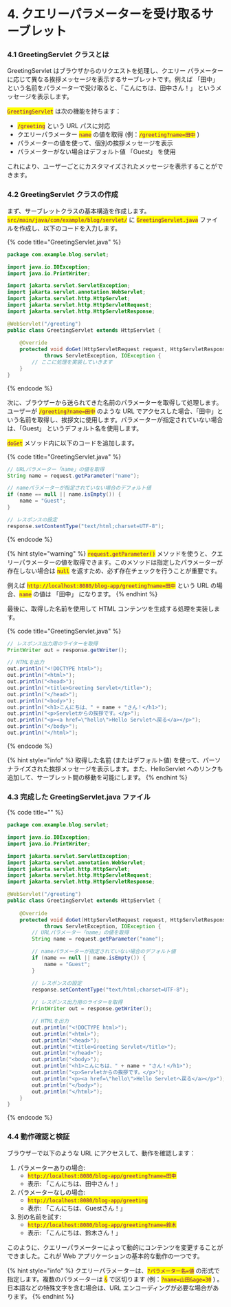 # 4. クエリーパラメーターを受け取るサーブレット

### 4.1 GreetingServlet クラスとは

GreetingServlet はブラウザからのリクエストを処理し、クエリー パラメーターに応じて異なる挨拶メッセージを表示するサーブレットです。例えば 「田中」 という名前をパラメーターで受け取ると、「こんにちは、田中さん！」 というメッセージを表示します。

<mark style="color:purple;">`GreetingServlet`</mark> は次の機能を持ちます：

* <mark style="color:purple;">`/greeting`</mark> という URL パスに対応
* クエリーパラメーター <mark style="color:purple;">`name`</mark> の値を取得 (例：<mark style="color:purple;">`/greeting?name=田中`</mark> )
* パラメーターの値を使って、個別の挨拶メッセージを表示
* パラメーターがない場合はデフォルト値 「Guest」 を使用

これにより、ユーザーごとにカスタマイズされたメッセージを表示することができます。

### 4.2 GreetingServlet クラスの作成

まず、サーブレットクラスの基本構造を作成します。 <mark style="color:purple;">`src/main/java/com/example/blog/servlet/`</mark> に <mark style="color:purple;">`GreetingServlet.java`</mark> ファイルを作成し、以下のコードを入力します。

{% code title="GreetingServlet.java" %}
```java
package com.example.blog.servlet;

import java.io.IOException;
import java.io.PrintWriter;

import jakarta.servlet.ServletException;
import jakarta.servlet.annotation.WebServlet;
import jakarta.servlet.http.HttpServlet;
import jakarta.servlet.http.HttpServletRequest;
import jakarta.servlet.http.HttpServletResponse;

@WebServlet("/greeting")
public class GreetingServlet extends HttpServlet {
    
    @Override
    protected void doGet(HttpServletRequest request, HttpServletResponse response) 
            throws ServletException, IOException {
        // ここに処理を実装していきます
    }
}
```
{% endcode %}

次に、ブラウザーから送られてきた名前のパラメーターを取得して処理します。\
ユーザーが <mark style="color:purple;">`/greeting?name=田中`</mark> のような URL でアクセスした場合、「田中」という名前を取得し、挨拶文に使用します。パラメーターが指定されていない場合は、「Guest」 というデフォルト名を使用します。

<mark style="color:purple;">`doGet`</mark> メソッド内に以下のコードを追加します。

{% code title="GreetingServlet.java" %}
```java
// URLパラメーター「name」の値を取得
String name = request.getParameter("name");

// nameパラメーターが指定されていない場合のデフォルト値
if (name == null || name.isEmpty()) {
    name = "Guest";
}

// レスポンスの設定
response.setContentType("text/html;charset=UTF-8"); 
```
{% endcode %}

{% hint style="warning" %}
<mark style="color:purple;">`request.getParameter()`</mark> メソッドを使うと、クエリーパラメーターの値を取得できます。このメソッドは指定したパラメーターが存在しない場合は <mark style="color:purple;">`null`</mark> を返すため、必ず存在チェックを行うことが重要です。

例えば <mark style="color:purple;">`http://localhost:8080/blog-app/greeting?name=田中`</mark> という URL の場合、<mark style="color:purple;">`name`</mark> の値は 「田中」 になります。
{% endhint %}



最後に、取得した名前を使用して HTML コンテンツを生成する処理を実装します。

{% code title="GreetingServlet.java" %}
```java
// レスポンス出力用のライターを取得
PrintWriter out = response.getWriter();

// HTMLを出力
out.println("<!DOCTYPE html>");
out.println("<html>");
out.println("<head>");
out.println("<title>Greeting Servlet</title>");
out.println("</head>");
out.println("<body>");
out.println("<h1>こんにちは、" + name + "さん！</h1>");
out.println("<p>Servletからの挨拶です。</p>");
out.println("<p><a href=\"hello\">Hello Servletへ戻る</a></p>");
out.println("</body>");
out.println("</html>");
```
{% endcode %}

{% hint style="info" %}
取得した名前 (またはデフォルト値) を使って、パーソナライズされた挨拶メッセージを表示します。また、HelloServlet へのリンクも追加して、サーブレット間の移動を可能にします。
{% endhint %}



### 4.3 完成した GreetingServlet.java ファイル

{% code title="" %}
```java
package com.example.blog.servlet;

import java.io.IOException;
import java.io.PrintWriter;

import jakarta.servlet.ServletException;
import jakarta.servlet.annotation.WebServlet;
import jakarta.servlet.http.HttpServlet;
import jakarta.servlet.http.HttpServletRequest;
import jakarta.servlet.http.HttpServletResponse;

@WebServlet("/greeting")
public class GreetingServlet extends HttpServlet {
    
    @Override
    protected void doGet(HttpServletRequest request, HttpServletResponse response) 
            throws ServletException, IOException {
        // URLパラメーター「name」の値を取得
        String name = request.getParameter("name");

        // nameパラメーターが指定されていない場合のデフォルト値
        if (name == null || name.isEmpty()) {
            name = "Guest";
        }

        // レスポンスの設定
        response.setContentType("text/html;charset=UTF-8");
        
        // レスポンス出力用のライターを取得
        PrintWriter out = response.getWriter();

        // HTMLを出力
        out.println("<!DOCTYPE html>");
        out.println("<html>");
        out.println("<head>");
        out.println("<title>Greeting Servlet</title>");
        out.println("</head>");
        out.println("<body>");
        out.println("<h1>こんにちは、" + name + "さん！</h1>");
        out.println("<p>Servletからの挨拶です。</p>");
        out.println("<p><a href=\"hello\">Hello Servletへ戻る</a></p>");
        out.println("</body>");
        out.println("</html>");
    }
}
```
{% endcode %}

### 4.4 動作確認と検証

ブラウザーで以下のような URL にアクセスして、動作を確認します：

1. パラメーターありの場合:
   * <mark style="color:purple;">`http://localhost:8080/blog-app/greeting?name=田中`</mark>
   * 表示:  「こんにちは、田中さん！」
2. パラメーターなしの場合:
   * <mark style="color:purple;">`http://localhost:8080/blog-app/greeting`</mark>
   * 表示:  「こんにちは、Guestさん！」
3. 別の名前を試す:
   * <mark style="color:purple;">`http://localhost:8080/blog-app/greeting?name=鈴木`</mark>
   * 表示:  「こんにちは、鈴木さん！」

このように、クエリーパラメーターによって動的にコンテンツを変更することができました。これが Web アプリケーションの基本的な動作の一つです。

{% hint style="info" %}
クエリーパラメーターは、<mark style="color:purple;">`?パラメーター名=値`</mark> の形式で指定します。複数のパラメーターは <mark style="color:purple;">`&`</mark> で区切ります (例：<mark style="color:purple;">`?name=山田&age=30`</mark> ) 。日本語などの特殊文字を含む場合は、URL エンコーディングが必要な場合があります。
{% endhint %}
